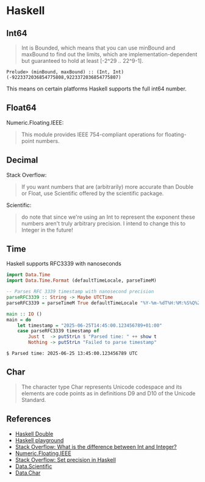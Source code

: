 # Haskell

## Int64

> Int is Bounded, which means that you can use minBound and maxBound to find out the limits, which are implementation-dependent but guaranteed to hold at least [-2^29 .. 22^9-1].

```
Prelude> (minBound, maxBound) :: (Int, Int)
(-9223372036854775808,9223372036854775807)
```

This means on certain platforms Haskell supports the full int64 number.

## Float64

Numeric.Floating.IEEE:

> This module provides IEEE 754-compliant operations for floating-point numbers.

## Decimal

Stack Overflow:

> If you want numbers that are (arbitrarily) more accurate than Double or Float, use Scientific offered by the scientific package. 

Scientific:

> do note that since we're using an Int to represent the exponent these numbers aren't truly arbitrary precision. I intend to change this to Integer in the future!

## Time

Haskell supports RFC3339 with nanoseconds

```haskell
import Data.Time
import Data.Time.Format (defaultTimeLocale, parseTimeM)

-- Parses RFC 3339 timestamp with nanosecond precision
parseRFC3339 :: String -> Maybe UTCTime
parseRFC3339 = parseTimeM True defaultTimeLocale "%Y-%m-%dT%H:%M:%S%Q%Z"

main :: IO ()
main = do
    let timestamp = "2025-06-25T14:45:00.123456789+01:00"
    case parseRFC3339 timestamp of
        Just t  -> putStrLn $ "Parsed time: " ++ show t
        Nothing -> putStrLn "Failed to parse timestamp"
```

```
$ Parsed time: 2025-06-25 13:45:00.123456789 UTC
```

## Char

> The character type Char represents Unicode codespace and its elements are code points as in definitions D9 and D10 of the Unicode Standard.

## References

* [Haskell Double](https://hackage.haskell.org/package/base-4.21.0.0/docs/Prelude.html#t:Double)
* [Haskell playground](https://play.haskell.org/saved/cJ9uFdnv)
* [Stack Overflow: What is the difference between Int and Integer?](https://stackoverflow.com/questions/3429291/what-is-the-difference-between-int-and-integer)
* [Numeric.Floating.IEEE](https://hackage.haskell.org/package/fp-ieee-0.1.0.5/docs/Numeric-Floating-IEEE.html)
* [Stack Overflow: Set precision in Haskell](https://stackoverflow.com/questions/28516337/set-precision-in-haskell)
* [Data.Scientific](https://github.com/basvandijk/scientific)
* [Data.Char](https://hackage.haskell.org/package/base-4.21.0.0/docs/Data-Char.html)